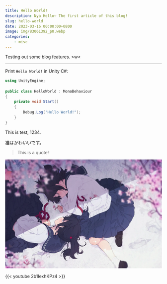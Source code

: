 ```yaml
---
title: Hello World!
description: Nya Hello~ The first article of this blog!
slug: hello-world
date: 2023-03-16 00:00:00+0800
image: img/83061392_p0.webp
categories:
    - misc
---
```


Testing out some blog features. >w<

---

Print `Hello World!` in Unity C#:
```csharp
using UnityEngine;

public class HelloWorld : MonoBehaviour
{
    private void Start()
    {
        Debug.Log("Hello World!");
    }
}
```

This is test, 1234.

猫はかわいいです。

> This is a quote!

![Image Test](img/69660140_p0.webp)

{{< youtube 2b1IexhKPz4 >}}
